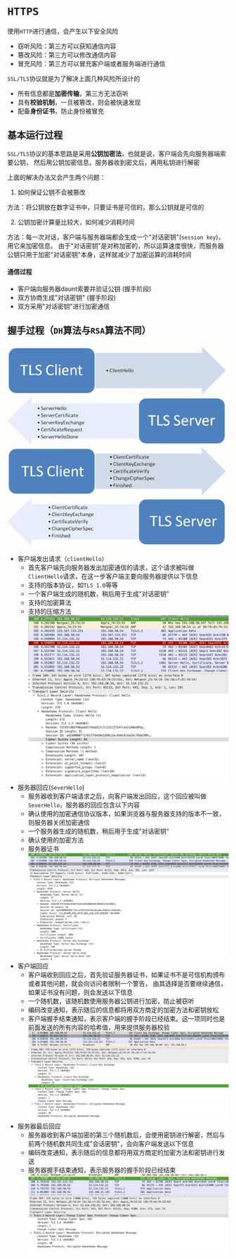 # `HTTPS`

使用`HTTP`进行通信，会产生以下安全风险
- 窃听风险：第三方可以获知通信内容
- 篡改风险：第三方可以修改通信内容
- 冒充风险：第三方可以冒充客户端或者服务端进行通信

`SSL/TLS`协议就是为了解决上面几种风险所设计的
- 所有信息都是**加密传输**，第三方无法窃听
- 具有**校验机制**，一旦被篡改，则会被快速发现
- 配备**身份证书**，防止身份被冒充

## 基本运行过程
`SSL/TLS`协议的基本思路是采用**公钥加密法**，也就是说，客户端会先向服务器端索要公钥，
然后用公钥加密信息，服务器收到密文后，再用私钥进行解密

上面的解决办法又会产生两个问题：
1. 如何保证公钥不会被篡改

方法：将公钥放在数字证书中，只要证书是可信的，那么公钥就是可信的

2. 公钥加密计算量比较大，如何减少消耗时间

方法：每一次对话，客户端与服务器端都会生成一个"对话密钥"(`session key`)，用它来加密信息。
由于"对话密钥"是对称加密的，所以运算速度很快，而服务器公钥只用于加密"对话密钥"本身，这样就减少了加密运算的消耗时间

#### 通信过程
- 客户端向服务器daunt索要并验证公钥 (握手阶段)
- 双方协商生成"对话密钥" (握手阶段)
- 双方采用"对话密钥"进行加密通信

## 握手过程（`DH`算法与`RSA`算法不同）
![握手过程](./images/https.png)

- 客户端发出请求（`clientHello`）
    - 首先客户端先向服务器发出加密通信的请求，这个请求被叫做`ClientHello`请求，在这一步客户端主要向服务器提供以下信息
    - 支持的版本协议，如`TLS 1.0`等等
    - 一个客户端生成的随机数，稍后用于生成"对话密钥"
    - 支持的加密算法
    - 支持的压缩方法
    ![客户端发出请求](./images/https1.jpg)
- 服务器回应(`SeverHello`)
    - 服务器收到客户端请求之后，向客户端发出回应，这个回应被叫做`SeverHello`，服务器的回应包含以下内容
    - 确认使用的加密通信协议版本，如果浏览器与服务器支持的版本不一致，则服务器关闭加密通信
    - 一个服务器生成的随机数，稍后用于生成"对话密钥"
    - 确认使用的加密方法
    - 服务器证书
    ![服务器回应](./images/https2.jpg)
- 客户端回应
    - 客户端收到回应之后，首先验证服务器证书，如果证书不是可信机构颁布或者其他问题，就会向访问者限制一个警告，
      由其选择是否要继续通信，如果证书没有问题，则会发送以下信息
    - 一个随机数，该随机数使用服务器公钥进行加密，防止被窃听
    - 编码改变通知，表示随后的信息都将用双方商定的加密方法和密钥放松
    - 客户端握手结束通知，表示客户端的握手阶段已经结束。这一项同时也是前面发送的所有内容的哈希值，用来提供服务器校验
    ![客户端回应](./images/https3.jpg)
- 服务器最后回应
    - 服务器收到客户端加密的第三个随机数后，会使用密钥进行解密，然后与前两个随机数共同生成"会话密钥"，会向客户端发送以下信息
    - 编码改变通知，表示随后的信息都将用双方商定的加密方法和密钥进行发送
    - 服务器握手结束通知，表示服务器的握手阶段已经结束
    ![服务器最后回应](./images/https4.jpg)
